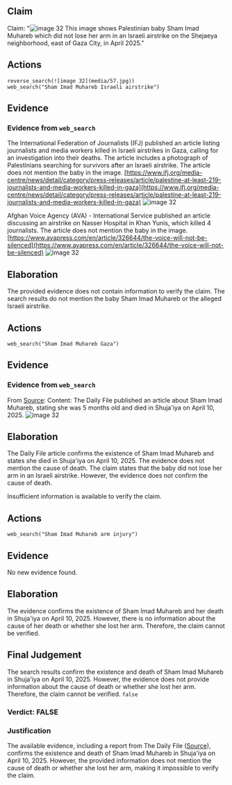 ## Claim
Claim: "![image 32](media/57.jpg) This image shows Palestinian baby Sham Imad Muhareb which did not lose her arm in an Israeli airstrike on the Shejaeya neighborhood, east of Gaza City, in April 2025."

## Actions
```
reverse_search(![image 32](media/57.jpg))
web_search("Sham Imad Muhareb Israeli airstrike")
```

## Evidence
### Evidence from `web_search`
The International Federation of Journalists (IFJ) published an article listing journalists and media workers killed in Israeli airstrikes in Gaza, calling for an investigation into their deaths. The article includes a photograph of Palestinians searching for survivors after an Israeli airstrike. The article does not mention the baby in the image. [https://www.ifj.org/media-centre/news/detail/category/press-releases/article/palestine-at-least-219-journalists-and-media-workers-killed-in-gaza](https://www.ifj.org/media-centre/news/detail/category/press-releases/article/palestine-at-least-219-journalists-and-media-workers-killed-in-gaza) ![image 32](media/57.jpg)

Afghan Voice Agency (AVA) - International Service published an article discussing an airstrike on Nasser Hospital in Khan Yunis, which killed 4 journalists. The article does not mention the baby in the image. [https://www.avapress.com/en/article/326644/the-voice-will-not-be-silenced](https://www.avapress.com/en/article/326644/the-voice-will-not-be-silenced) ![image 32](media/57.jpg)


## Elaboration
The provided evidence does not contain information to verify the claim. The search results do not mention the baby Sham Imad Muhareb or the alleged Israeli airstrike.


## Actions
```
web_search("Sham Imad Muhareb Gaza")
```

## Evidence
### Evidence from `web_search`
From [Source](https://www.thedailyfile.org/post/sham-imad-muhareb): 
Content: The Daily File published an article about Sham Imad Muhareb, stating she was 5 months old and died in Shuja'iya on April 10, 2025. ![image 32](media/57.jpg)


## Elaboration
The Daily File article confirms the existence of Sham Imad Muhareb and states she died in Shuja'iya on April 10, 2025. The evidence does not mention the cause of death. The claim states that the baby did not lose her arm in an Israeli airstrike. However, the evidence does not confirm the cause of death.

Insufficient information is available to verify the claim.


## Actions
```
web_search("Sham Imad Muhareb arm injury")
```

## Evidence
No new evidence found.

## Elaboration
The evidence confirms the existence of Sham Imad Muhareb and her death in Shuja'iya on April 10, 2025. However, there is no information about the cause of her death or whether she lost her arm. Therefore, the claim cannot be verified.


## Final Judgement
The search results confirm the existence and death of Sham Imad Muhareb in Shuja'iya on April 10, 2025. However, the evidence does not provide information about the cause of death or whether she lost her arm. Therefore, the claim cannot be verified. `false`

### Verdict: FALSE

### Justification
The available evidence, including a report from The Daily File ([Source](https://www.thedailyfile.org/post/sham-imad-muhareb)), confirms the existence and death of Sham Imad Muhareb in Shuja'iya on April 10, 2025. However, the provided information does not mention the cause of death or whether she lost her arm, making it impossible to verify the claim.
